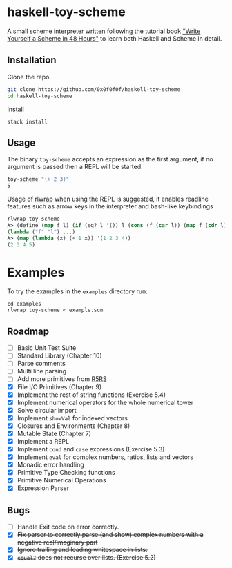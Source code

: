 # haskell-toy-scheme

A small scheme interpreter written following the tutorial book ["Write Yourself a Scheme in 48 Hours"](https://en.wikibooks.org/wiki/Write_Yourself_a_Scheme_in_48_Hours) to learn both Haskell and Scheme in detail.

## Installation

Clone the repo
```sh
git clone https://github.com/0x0f0f0f/haskell-toy-scheme
cd haskell-toy-scheme
```

Install

```
stack install
```

## Usage

The binary `toy-scheme` accepts an expression as the first
argument, if no argument is passed then a REPL will be started.

```sh 
toy-scheme "(+ 2 3)"
5
```

Usage of [rlwrap](https://github.com/hanslub42/rlwrap) when using the REPL is suggested, it enables 
readline features such as arrow keys in the interpreter and bash-like keybindings 

```lisp
rlwrap toy-scheme
λ> (define (map f l) (if (eq? l '()) l (cons (f (car l)) (map f (cdr l)))))
(lambda ("f" "l") ...)
λ> (map (lambda (x) (+ 1 x)) '(1 2 3 4))
(2 3 4 5)
```
# Examples

To try the examples in the `examples` directory run:

```
cd examples
rlwrap toy-scheme < example.scm
```

## Roadmap

- [ ] Basic Unit Test Suite
- [ ] Standard Library (Chapter 10)
- [ ] Parse comments
- [ ] Multi line parsing
- [ ] Add more primitives from [R5RS](https://www.gnu.org/software/guile/docs/docs-1.6/guile-ref/R5RS-Index.html)
- [X] File I/O Primitives (Chapter 9)
- [X] Implement the rest of string functions (Exercise 5.4)
- [X] Implement numerical operators for the whole numerical tower
- [X] Solve circular import
- [X] Implement `showVal` for indexed vectors
- [X] Closures and Environments (Chapter 8)
- [X] Mutable State (Chapter 7)
- [x] Implement a REPL
- [x] Implement `cond` and `case` expressions (Exercise 5.3)
- [x] Implement `eval` for complex numbers, ratios, lists and vectors
- [x] Monadic error handling
- [x] Primitive Type Checking functions
- [x] Primitive Numerical Operations
- [x] Expression Parser

## Bugs

- [ ] Handle Exit code on error correctly.
- [X] ~~Fix parser to correctly parse (and show) complex numbers with a negative real/imaginary part~~
- [X] ~~Ignore trailing and leading whitespace in lists.~~
- [X] ~~`equal?` does not recurse over lists. (Exercise 5.2)~~

